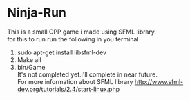 # Ninja-Run
This is a small CPP game i made using SFML library.<br/>
for this to run run the following in you terminal <br/>
1. sudo apt-get install libsfml-dev<br/>
2. Make all<br/>
3. bin/Game<br/>
It's not completed yet.i'll complete in near future.<br/>
For more information about SFML library http://www.sfml-dev.org/tutorials/2.4/start-linux.php<br/>
